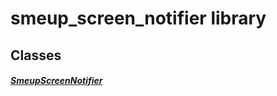


# smeup_screen_notifier library











## Classes

##### [SmeupScreenNotifier](../smeup_models_notifiers_smeup_screen_notifier/SmeupScreenNotifier-class.md)



 















